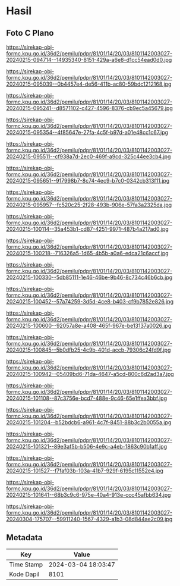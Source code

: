 # Hasil

## Foto C Plano

https://sirekap-obj-formc.kpu.go.id/36d2/pemilu/pdpr/81/01/14/20/03/8101142003027-20240215-094714--14935340-8151-429a-a6e8-d1cc54ead0d0.jpg

https://sirekap-obj-formc.kpu.go.id/36d2/pemilu/pdpr/81/01/14/20/03/8101142003027-20240215-095039--0b4457e4-de56-411b-ac80-59bdc1212168.jpg

https://sirekap-obj-formc.kpu.go.id/36d2/pemilu/pdpr/81/01/14/20/03/8101142003027-20240215-095241--d8571102-c427-4596-8376-cb9ec5a45679.jpg

https://sirekap-obj-formc.kpu.go.id/36d2/pemilu/pdpr/81/01/14/20/03/8101142003027-20240215-095354--4f85647e-27fa-4c5f-b97d-a01e48cc1c67.jpg

https://sirekap-obj-formc.kpu.go.id/36d2/pemilu/pdpr/81/01/14/20/03/8101142003027-20240215-095511--cf938a7d-2ec0-469f-a9cd-325c44ee3cb4.jpg

https://sirekap-obj-formc.kpu.go.id/36d2/pemilu/pdpr/81/01/14/20/03/8101142003027-20240215-095651--917998b7-8c74-4ec9-b7c0-0342cb313f11.jpg

https://sirekap-obj-formc.kpu.go.id/36d2/pemilu/pdpr/81/01/14/20/03/8101142003027-20240215-095957--fc520c25-2f28-493b-906e-57fa3a2325da.jpg

https://sirekap-obj-formc.kpu.go.id/36d2/pemilu/pdpr/81/01/14/20/03/8101142003027-20240215-100114--35a453b1-cd87-4251-9971-487b4a217ad0.jpg

https://sirekap-obj-formc.kpu.go.id/36d2/pemilu/pdpr/81/01/14/20/03/8101142003027-20240215-100218--716326a5-1d65-4b5b-a0a6-edca21c6accf.jpg

https://sirekap-obj-formc.kpu.go.id/36d2/pemilu/pdpr/81/01/14/20/03/8101142003027-20240215-100330--5db85111-1e46-46be-9b46-8c734c46b6cb.jpg

https://sirekap-obj-formc.kpu.go.id/36d2/pemilu/pdpr/81/01/14/20/03/8101142003027-20240215-100452--57a74259-3d5d-4ce8-b403-cf9b7852e826.jpg

https://sirekap-obj-formc.kpu.go.id/36d2/pemilu/pdpr/81/01/14/20/03/8101142003027-20240215-100600--92057a8e-a408-465f-967e-be13137a0026.jpg

https://sirekap-obj-formc.kpu.go.id/36d2/pemilu/pdpr/81/01/14/20/03/8101142003027-20240215-100845--5b0dfb25-4c9b-401d-accb-79306c24fd9f.jpg

https://sirekap-obj-formc.kpu.go.id/36d2/pemilu/pdpr/81/01/14/20/03/8101142003027-20240215-100942--05409bd6-71da-4647-a5cd-800c6d2ad3a7.jpg

https://sirekap-obj-formc.kpu.go.id/36d2/pemilu/pdpr/81/01/14/20/03/8101142003027-20240215-101108--87c3756e-bcd7-488e-9c46-65e1ffea3bbf.jpg

https://sirekap-obj-formc.kpu.go.id/36d2/pemilu/pdpr/81/01/14/20/03/8101142003027-20240215-101204--b52bdcb6-a961-4c7f-8451-88b3c2b0055a.jpg

https://sirekap-obj-formc.kpu.go.id/36d2/pemilu/pdpr/81/01/14/20/03/8101142003027-20240215-101321--89e3af5b-b506-4e9c-a4eb-1863c90b1aff.jpg

https://sirekap-obj-formc.kpu.go.id/36d2/pemilu/pdpr/81/01/14/20/03/8101142003027-20240215-101527--f7faf03b-103a-41b7-929f-6195c11552e4.jpg

https://sirekap-obj-formc.kpu.go.id/36d2/pemilu/pdpr/81/01/14/20/03/8101142003027-20240215-101641--68b3c9c6-975e-40a4-913e-ccc45afbb634.jpg

https://sirekap-obj-formc.kpu.go.id/36d2/pemilu/pdpr/81/01/14/20/03/8101142003027-20240304-175707--59911240-1567-4329-a1b3-08d844ae2c09.jpg


## Metadata

| Key        | Value               |
| ---------- | ------------------- |
| Time Stamp | 2024-03-04 18:03:47 |
| Kode Dapil | 8101                |



